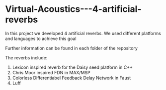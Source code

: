 # Virtual-Acoustics---4-artificial-reverbs

In this project we developed 4 artificial reverbs.
We used different platforms and languages to achieve this goal

Further information can be found in each folder of the repository

The reverbs include:

1. Lexicon inspired reverb for the Daisy seed platform in C++
2. Chris Moor inspired FDN in MAX/MSP
3. Colorless Differentiabel Feedback Delay Network in Faust
4. Luff

